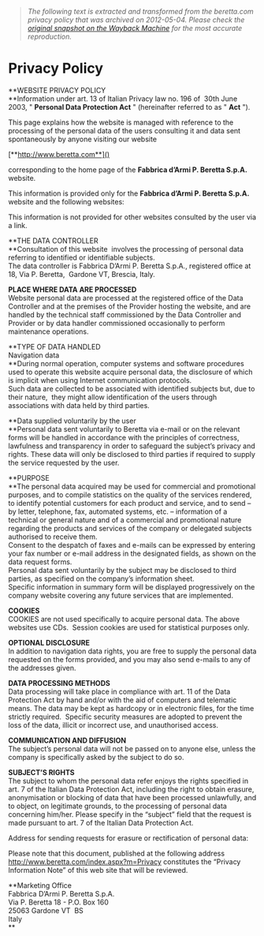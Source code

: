 > *The following text is extracted and transformed from the beretta.com privacy policy that was archived on 2012-05-04. Please check the [original snapshot on the Wayback Machine](https://web.archive.org/web/20120504043233id_/http%3A//www.beretta.com/service-pages/privacy-policy/index.aspx%3Fm%3D53%26did%3D1385) for the most accurate reproduction.*

# Privacy Policy

**WEBSITE PRIVACY POLICY  
**Information under art. 13 of Italian Privacy law no. 196 of  30th June 2003, " **Personal Data Protection Act** " (hereinafter referred to as " **Act** ").

This page explains how the website is managed with reference to the processing of the personal data of the users consulting it and data sent spontaneously by anyone visiting our website

[**http://www.beretta.com**]()

corresponding to the home page of the **Fabbrica d’Armi P. Beretta S.p.A.** website.

This information is provided only for the **Fabbrica d’Armi P. Beretta S.p.A.** website and the following websites:

This information is not provided for other websites consulted by the user via a link.

**THE DATA CONTROLLER  
**Consultation of this website  involves the processing of personal data referring to identified or identifiable subjects.  
The data controller is Fabbrica D’Armi P. Beretta S.p.A., registered office at 18, Via P. Beretta,  Gardone VT, Brescia, Italy.

 **PLACE WHERE DATA ARE PROCESSED**  
Website personal data are processed at the registered office of the Data Controller and at the premises of the Provider hosting the website, and are handled by the technical staff commissioned by the Data Controller and Provider or by data handler commissioned occasionally to perform maintenance operations. 

**TYPE OF DATA HANDLED  
Navigation data  
**During normal operation, computer systems and software procedures used to operate this website acquire personal data, the disclosure of which is implicit when using Internet communication protocols.   
Such data are collected to be associated with identified subjects but, due to their nature,  they might allow identification of the users through associations with data held by third parties.

**Data supplied voluntarily by the user  
**Personal data sent voluntarily to Beretta via e-mail or on the relevant forms will be handled in accordance with the principles of correctness, lawfulness and transparency in order to safeguard the subject’s privacy and rights. These data will only be disclosed to third parties if required to supply the service requested by the user.

**PURPOSE  
**The personal data acquired may be used for commercial and promotional purposes, and to compile statistics on the quality of the services rendered, to identify potential customers for each product and service, and to send – by letter, telephone, fax, automated systems, etc. – information of a technical or general nature and of a commercial and promotional nature regarding the products and services of the company or delegated subjects authorised to receive them.  
Consent to the despatch of faxes and e-mails can be expressed by entering your fax number or e-mail address in the designated fields, as shown on the data request forms.   
Personal data sent voluntarily by the subject may be disclosed to third parties, as specified on the company’s information sheet.   
Specific information in summary form will be displayed progressively on the company website covering any future services that are implemented.

**COOKIES**  
COOKIES are not used specifically to acquire personal data. The above websites use CDs.  Session cookies are used for statistical purposes only.

**OPTIONAL DISCLOSURE**  
In addition to navigation data rights, you are free to supply the personal data requested on the forms provided, and you may also send e-mails to any of the addresses given.

**DATA PROCESSING METHODS**  
Data processing will take place in compliance with art. 11 of the Data Protection Act by hand and/or with the aid of computers and telematic means. The data may be kept as hardcopy or in electronic files, for the time strictly required.  Specific security measures are adopted to prevent the loss of the data, illicit or incorrect use, and unauthorised access.

**COMMUNICATION AND DIFFUSION**  
The subject’s personal data will not be passed on to anyone else, unless the company is specifically asked by the subject to do so.

**SUBJECT’S RIGHTS**  
The subject to whom the personal data refer enjoys the rights specified in art. 7 of the Italian Data Protection Act, including the right to obtain erasure, anonymisation or blocking of data that have been processed unlawfully, and to object, on legitimate grounds, to the processing of personal data concerning him/her. Please specify in the “subject” field that the request is made pursuant to art. 7 of the Italian Data Protection Act. 

Address for sending requests for erasure or rectification of personal data:

Please note that this document, published at the following address http://www.beretta.com/index.aspx?m=Privacy constitutes the “Privacy Information Note” of this web site that will be reviewed. 

**Marketing Office  
Fabbrica D’Armi P. Beretta S.p.A.  
Via P. Beretta 18 - P.O. Box 160  
25063 Gardone VT  BS  
Italy  
**
